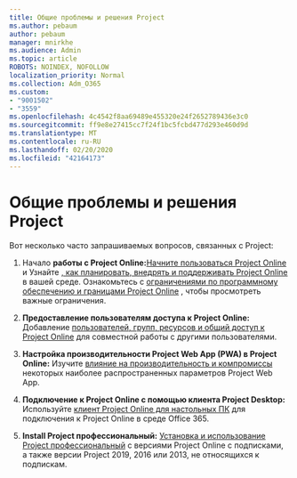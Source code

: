 ```yaml
---
title: Общие проблемы и решения Project
ms.author: pebaum
author: pebaum
manager: mnirkhe
ms.audience: Admin
ms.topic: article
ROBOTS: NOINDEX, NOFOLLOW
localization_priority: Normal
ms.collection: Adm_O365
ms.custom:
- "9001502"
- "3559"
ms.openlocfilehash: 4c4542f8aa69489e455320e24f2652789436e3c0
ms.sourcegitcommit: ff9e8e27415cc7f24f1bc5fcbd477d293e460d9d
ms.translationtype: MT
ms.contentlocale: ru-RU
ms.lasthandoff: 02/20/2020
ms.locfileid: "42164173"
---
```

# <a name="project-common-issues-and-resolutions"></a>Общие проблемы и решения Project

Вот несколько часто запрашиваемых вопросов, связанных с Project:

1. Начало **работы с Project Online:**[Начните пользоваться Project Online](https://docs.microsoft.com/en-us/ProjectOnline/get-started-with-project-online) и Узнайте [, как планировать, внедрять и поддерживать Project Online](https://docs.microsoft.com/en-us/projectonline/project-online) в вашей среде.   Ознакомьтесь с [ограничениями по программному обеспечению и границами Project Online](https://docs.microsoft.com/en-us/ProjectOnline/project-online-software-boundaries-and-limits) , чтобы просмотреть важные ограничения.

2. **Предоставление пользователям доступа к Project Online:** Добавление [пользователей, групп, ресурсов и общий доступ к Project Online](https://docs.microsoft.com/en-us/projectonline/step-2-add-people-to-project-online) для совместной работы с другими пользователями. 

3. **Настройка производительности Project Web App (PWA) в Project Online:** Изучите [влияние на производительность и компромиссы](https://docs.microsoft.com/en-us/projectonline/tune-project-online-performance) некоторых наиболее распространенных параметров Project Web App.

4. **Подключение к Project Online с помощью клиента Project Desktop:** Используйте [клиент Project Online для настольных ПК](https://docs.microsoft.com/en-us/projectonline/connect-to-project-online-with-the-project-online-desktop-client) для подключения к Project Online в среде Office 365. 

5. **Install Project профессиональный:** [Установка и использование Project профессиональный](https://support.office.com/en-us/article/install-project-7059249b-d9fe-4d61-ab96-5c5bf435f281?ui=en-US&rs=en-US&ad=US) с версиями Project Online с подписками, а также версии Project 2019, 2016 или 2013, не относящихся к подпискам.
